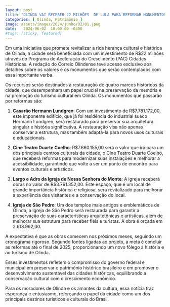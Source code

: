 ```yaml
---
layout: post
title: "OLINDA VAI RECEBER 22 MILHÕES  DE LULA PARA REFORMAR MONUMENTOS HISTÓRICOS ATRAVÉS DO PAC"
categories: [ Olinda, Patrimônio ]
image: assets/images/2024/junho/02/01.jpeg
date:   2024-06-02  10:00:00 -0300
#tags: [sticky, featured]
---
```

Em uma iniciativa que promete revitalizar a rica herança cultural e histórica de Olinda, a cidade será beneficiada com um investimento de R$22 milhões através do Programa de Aceleração do Crescimento (PAC) Cidades Históricas. A redação do Correio Olindense teve acesso exclusivo aos detalhes sobre os valores e os monumentos que serão contemplados com essa importante verba.

Os recursos serão destinados à restauração de quatro marcos históricos da cidade, que desempenham um papel crucial na preservação da memória e na promoção do turismo cultural em Olinda. Os monumentos que passarão por reformas são:

1. **Casarão Hermann Lundgren**: Com um investimento de R$7.781.172,00, este imponente edifício, que já foi residência do industrial sueco Hermann Lundgren, será restaurado para preservar sua arquitetura singular e história significativa. A restauração visa não apenas conservar a estrutura, mas também adaptá-la para novos usos culturais e educacionais.

2. **Cine Teatro Duarte Coelho**: R$7.660.155,00 será o valor que irá para um dos principais centros culturais da cidade, o Cine Teatro Duarte Coelho, que receberá reformas para modernizar suas instalações e melhorar a acessibilidade, garantindo que volte a ser um ponto de encontro para eventos culturais e artísticos.

3. **Largo e Adro da Igreja de Nossa Senhora do Monte**: A igreja receberá obras no valor de R$3.761.352,00. Este espaço, que é um local de grande importância histórica e religiosa, será revitalizado para melhorar a experiência dos visitantes e a conservação do local.

4. **Igreja de São Pedro**: Um dos templos mais antigos e emblemáticos de Olinda, a Igreja de São Pedro será restaurada para garantir a preservação de suas características arquitetônicas e artísticas, além de melhorar sua estrutura para receber fiéis e turistas. A obra é orçada em 2.618.992,00.

A expectativa é que as obras comecem nos próximos meses, seguindo um cronograma rigoroso. Segundo fontes ligadas ao projeto, a meta é concluir as reformas até o final de 2025, proporcionando um novo fôlego à história e ao turismo de Olinda.

Esses investimentos refletem o compromisso do governo federal e municipal em preservar o patrimônio histórico brasileiro e em promover o desenvolvimento sustentável das cidades históricas, equilibrando a conservação cultural com o crescimento econômico.

Para os moradores de Olinda e os amantes da cultura, essa notícia traz esperança e entusiasmo, reforçando o papel da cidade como um dos principais destinos turísticos e culturais do Brasil.